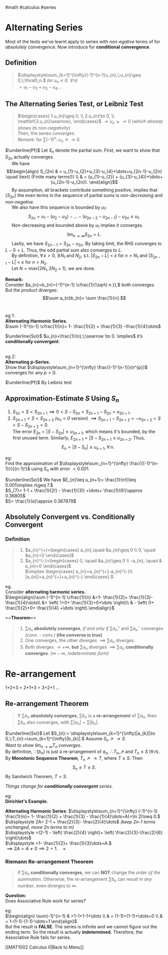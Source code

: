 #math #calculus #series

# Alternating Series  
  
Most of the tests we’ve learnt apply to series with *non-egative* terms of for *absolutely* convergence. Now introduce for **conditional convergence**.  
  
## Definition  
  
> $\displaystyle\sum_{k=1}^{\infty}(-1)^{n-1}u_{n},\;u_{n}\geq 0,\;\forall\,n.$ *(or $u_n\leq 0,\;\forall\,n)$*  
> $=u_{1}-u_{2}+u_{3}-u_{4}\dots$  
  
   
## The Alternating Series Test, or Leibniz Test  
  
> $\begin{cases} 1.u_{n}\geq 0, \\ 2.u_{n}\to 0, \\ \mathbf{3.u_{n}\searrow}, \end{cases}$  $\to u_{n}\searrow\to 0$ *(which already shows its non-negativity)*  
> Then, the series *converges.*  
> *Remark:* for $\sum (-1)^{n}:\;u_{n}\nearrow \to 0.$  
  
$\underline{Pf}$  Let $S_{n}$ denote the partial sum. First, we want to show that $S_{2n}$ actually converges.  
$\quad$ We have  
$$\begin{align}
S_{2n} & = u_{1}-u_{2}+u_{3}-u_{4}+\dots+u_{2n-1}-u_{2n} \quad \text{ (Finite many terms!)} \\
 & = (u_{1}-u_{2}) + (u_{3}-u_{4})+\dots+(u_{2n-1}-u_{2n}).
\end{align}$$
$\quad$ By assumption, all brackets contribute something *positive*, implies that $\{ S_{2n} \}$ the even terms in the sequence of partial sums is *non-decreasing* and *non-negative*.  
$\quad$ We also have this sequence is bounded by $u_{1}:$  
$$S_{2n}=u_{1}-(u_{2}-u_{3})-\dots-(u_{2n-2}-u_{2n-1})-u_{2n}\leq u_{1}.$$
$\quad$ Non-decreasing and bounded above by $u_{1}$ implies it converges.  
$$\lim_{ n \to \infty } S_{2n}=L.$$
$\quad$ Lastly, we have $S_{2n-1}=S_{2n}-u_{2n}.$ By taking limit, the RHS converges to $L-0=L.$ Thus, the odd partial sum also converges to $L.$  
$\quad$ By definition, $\forall\,\varepsilon>0,\;\exists\,N_{1}\;\text{and } N_{2},$ s.t. $|S_{2n}-L|<\varepsilon$ for $n>N_{1}$ and $|S_{2n-1}-L|<\varepsilon$ for $n>N_{2}.$  
$\quad$ Let $N=max \{ 2N_{1},2N_{2}+1 \},$ we are done.  
  
**Remark:**  
Consider $a_{n}=b_{n}=(-1)^{n-1} \cfrac{1}{\sqrt{ n }},$ both converges. But the product diverges:  
$$\sum a_{n}b_{n}= \sum \frac{1}{n}.$$
$\quad$ 
  
eg 1:  
**Alternating Harmonic Series.**  
$\sum (-1)^{n-1} \cfrac{1}{n}= 1- \frac{1}{2} + \frac{1}{3} -\frac{1}{4}\dots$  
  
$\underline{Sol}$  $u_{n}=\frac{1}{n},\;\searrow \to 0. \implies$ it’s **conditionally convergent**.  
$\quad$ 
  
eg 2:  
**Alternating p-Series.**  
Show that $\displaystyle\sum_{n=1}^{\infty} \frac{(-1)^{n-1}}{n^{p}}$ converges for any $p>0.$  
  
$\underline{Pf}$  By Leibniz test 
  
## Approximation-Estimate $S$ Using $S_{n}$  
  
1. $S_{2n}<S<S_{2n+1}\implies 0<S-S_{2n}<S_{2n+1}-S_{2n}=u_{2n+1}.$  
2.  $S_{2n+1}<S<S_{2n+2}$ *($u_{n}<0$ version)* $\implies S_{2n+1}-S_{2n+2}=-u_{2n+2}<S<S-S_{2n+2}<0.$   
The error $E_{2n}=|S-S_{2n}|\leq u_{2n+1},$ which means it's bounded, by the first unused term. Similarly, $E_{2n+1}=|S-S_{2n+1}\leq u_{2n+2}.$ Thus, $$E_{n}=|S-S_{n}|\leq u_{n+1},\;\forall\,n.$$
  
eg:   
Find the approximation of $\displaystyle\sum_{n=1}^{\infty} \frac{{(-1)^{n-1}}}{(n-1)!}$ using $S_{n}$ with error $<0.001.$  
  
$\underline{Sol}$  We have $E_{n}\leq u_{n+1}= \frac{1}{n!}\leq 0.001\implies n\geq 7.$  
	$S_{7}= 1-1 + \frac{1}{2!} - \frac{1}{3!} +\dots+ \frac{1}{6!}\approx 0.36805$  
	$S= \frac{1}{e}\approx 0.367879$  
  
## Absolutely Convergent vs. Conditionally Convergent  
  
### Definition  
  
> 1. $a_{n}^{+}=\begin{cases} a_{n},\quad &a_{n}\geq 0 \\ 0, \quad &a_{n}<0 \end{cases}$  
> 2. $a_{n}^{-}=\begin{cases} 0, \quad &a_{n}\geq 0 \\ -a_{n}, \quad & a_{n}<0 \end{cases}$  
> $\implies \begin{cases} a_{n}=a_{n}^{+}-a_{n}^{-}\\ |a_{n}|=a_{n}^{+}+a_{n}^{-} \end{cases}.$  
  
eg.  
Consider **alternating harmonic series.**  
$\begin{align}\sum (-1)^{n-1} \cfrac{1}{n} &=1- \frac{1}{2}+ \frac{1}{3}- \frac{1}{4}\dots\\ &= \left( 1+0+ \frac{1}{3}+0+\dots  \right)\\ & - \left( 0+ \frac{1}{2}+0+ \frac{1}{4} +\dots \right).\end{align}$  
  
==**Theorem**==  
  
> 1. $\sum a_{n}$ **absolutely converges**, *if and only if* $\sum a_{n}^{+}$ and $\sum a_{n}^{-}$ converges *(conv. - conv.)*  **(the converse is true)**  
> 2. One converges, the other diverges $\implies \sum a_{n}$ diverges.  
> 3. Both diverges $\to +\infty,$ **but** $\sum a_{n}$ diverges $\implies \sum a_{n}$ **conditionally converges**. *($\infty-\infty$, indeterminate form)*  
  
# Re-arrangement  
  
1+2+3 = 2+1+3 = 3+2+1 ...  
  
## Re-arrangement Theorem  
  
> If $\sum a_{n}$ **absolutely converges**, $\sum b_{n}$ is a **re-arrangement** of $\sum a_{n},$ then $\sum b_{n}$ also converges, with $\sum |a_{n}|=\sum|b_{n}|.$  
  
$\underline{Sol}$  Let $S_{n}:= \displaystyle\sum_{k=1}^{\infty}|a_{k}|\to S,\;T_{n}:=\sum_{k=1}^{\infty}|b_{k}|.$ Assume $S_{n}\nearrow \to S.$  
	*Want to show $\displaystyle \lim_{ n \to \infty }T_{n}$ converges.*   
	By definition, $\because\{ b_{n} \}$ is just a re-arrangement of $a_n,$ $\therefore T_{n} \_$$\nearrow$ and $T_{n}\leq S \;(\forall\,n).$  
	By **Monotonic Sequence Theorem**, $T_{n}\nearrow \to T,$ where $T\leq S.$ Then $$S_{n}\leq T\leq S.$$
	By Sandwich Theorem, $T=S.$  
  
*Things change for **conditionally convergent** series.*  
  
eg:  
**Dirichlet's Example.**  
  
**Alternating Harmonic Series**: $\displaystyle\sum_{n=1}^{\infty} (-1)^{n-1} \frac{1}{n}= 1- \frac{1}{2} + \frac{1}{3} - \frac{1}{4}\dots=A(=\ln 2)\neq 0.$  
$\displaystyle 2A= 2-1 + \frac{2}{3}- \frac{2}{4}\dots$  *(keep 2n-1 terms unchanged, move 2n terms to m)*  
    $\displaystyle =(2-1) - \left( \frac{2}{4} \right)+ \left( \frac{2}{3}-\frac{2}{6} \right)\dots$   
    $\displaystyle =1- \frac{1}{2}+ \frac{1}{3}\dots=A.$  
    $\implies 2A=A\neq 0\implies 2=1.\quad\times$  
  
### Riemann Re-arrangement Theorem  
  
> If $\sum a_{n}$ **conditionally converges**, we can **NOT** change the *order of the summation*. Otherwise, the re-arrangement $\sum b_{n}$ can result in *any number*, even diverges to $\infty.$  
  
**Question:**  
Does Associative Rule work for series?  
  
eg:  
$\begin{align} \sum(-1)^{n-1} & =1-1+1-1+\dots \\ & = (1-1)+(1-1)+\dots=0 \\ & = 1-(1-1)-(1-1)-\dots=1 \end{align}$  
But the result is **FALSE**. The series is infinite and we cannot figure out the ending term. So the result is actually **indetermined**. Therefore, the Associative Rule fails for series.  
  






  




[[MAT1002 Calculus II|Back to Menu]]  
  